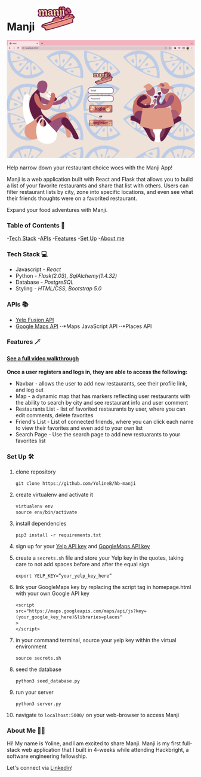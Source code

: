 # Manji <img src="static/md_images/manji.png" width=100px>

![homepage image](static/md_images/homepage.png)

Help narrow down your restaurant choice woes with the Manji App!

Manji is a web application built with React and Flask that allows you to build a list of your favorite restaurants and share that list with others. Users can filter restaurant lists by city, zone into specific locations, and even see what their friends thoughts were on a favorited restaurant. 

Expand your food adventures with Manji. 

### Table of Contents 📖

-[Tech Stack](#tech-stack-💻)
-[APIs](#apis-📚)
-[Features](#features-🪄)
-[Set Up](#set-up-🛠️)
-[About me](#about-me-🧘‍♀️)


### Tech Stack 💻

* Javascript - _React_
* Python - _Flask(2.03)_, _SqlAlchemy(1.4.32)_
* Database - _PostgreSQL_
* Styling - _HTML/CSS_, _Bootstrap 5.0_
### APIs 📚

* [Yelp Fusion API](https://www.yelp.com/developers/documentation/v3/get_started)
* [Google Maps API](https://console.developers.google.com/)
	⋅⋅*Maps JavaScript API
	⋅⋅*Places API

### Features 🪄 
#### [See a full video walkthrough](https://www.youtube.com/watch?v=UilGw6Yc-WI)
**Once a user registers and logs in, they are able to access the following:**

* Navbar - allows the user to add new restaurants, see their profile link, and log out
* Map - a dynamic map that has markers reflecting user restaurants with the ability to search by city and see restaurant info and user comment
* Restaurants List - list of favorited restaurants by user, where you can edit comments, delete favorites
* Friend's List - List of connected friends, where you can click each name to view their favorites and even add to your own list
* Search Page - Use the search page to add new restuarants to your favorites list

### Set Up 🛠️
1. clone repository 
	```
	git clone https://github.com/YolineB/hb-manji
	```
2. create virtualenv and activate it
	```
	virtualenv env
	source env/bin/activate
	```
3. install dependencies
	```
	pip3 install -r requirements.txt
	```
4. sign up for your [Yelp API key](https://www.yelp.com/developers/documentation/v3/get_started) and [GoogleMaps API key](https://console.developers.google.com/)

5. create a `secrets.sh` file and store your Yelp key in the quotes, taking care to not add spaces before and after the equal sign
	```
	export YELP_KEY=”your_yelp_key_here”
	```
6. link your GoogleMaps key by replacing the script tag in homepage.html with your own Google API key
	```
	<script
	src="https://maps.googleapis.com/maps/api/js?key=(your_google_key_here)&libraries=places"
	>
	</script>
	```
7. in your command terminal, source your yelp key within the virtual environment
	```
	source secrets.sh
	```
8. seed the database
	```
	python3 seed_database.py
	```
9. run your server
	```
	python3 server.py
	```
10. navigate to `localhost:5000/` on your web-browser to access Manji

### About Me 🧘‍♀️

Hi! My name is Yoline, and I am excited to share Manji. Manji is my first full-stack web application that I built in 4-weeks while attending Hackbright, a software engineering fellowship.

Let's connect via [Linkedin](https://www.linkedin.com/in/yolineb/)!